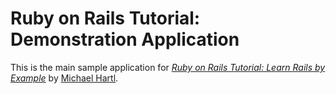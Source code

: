 # Ruby on Rails Tutorial: Demonstration Application

This is the main sample application for [*Ruby on Rails Tutorial: Learn Rails by Example*](http://ruby.railstutorial.org/) by [Michael Hartl](http://michaelhartl.com).
